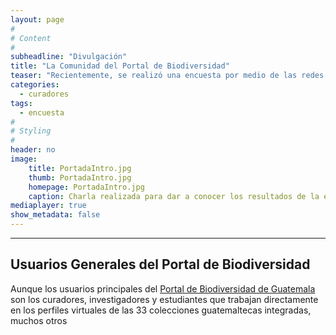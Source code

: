 ```yaml
---
layout: page
#
# Content
#
subheadline: "Divulgación"
title: "La Comunidad del Portal de Biodiversidad"
teaser: "Recientemente, se realizó una encuesta por medio de las redes sociales del Portal de Biodiversidad de Guatemala, para conocer más acerca de los usuarios y usos de la plataforma por la comunidad guatemalteca. El pasado 13 de junio de 2023 se impartió una charla para compartir los resultados y dar a conocer más respecto de las perspectivas de los participantes. A continuación se resume la información recabada."
categories:
  - curadores
tags:
  - encuesta
#
# Styling
#
header: no
image:
    title: PortadaIntro.jpg
    thumb: PortadaIntro.jpg
    homepage: PortadaIntro.jpg
    caption: Charla realizada para dar a conocer los resultados de la encuesta.
mediaplayer: true
show_metadata: false
---
```


---

## Usuarios Generales del Portal de Biodiversidad
Aunque los usuarios principales del [Portal de Biodiversidad de Guatemala](https://biodiversidad.gt) son los curadores, investigadores y estudiantes que trabajan directamente en los perfiles virtuales de las 33 colecciones guatemaltecas integradas, muchos otros 
